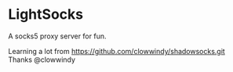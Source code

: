 LightSocks
==========

A socks5 proxy server for fun.

Learning a lot from <https://github.com/clowwindy/shadowsocks.git>  
Thanks @clowwindy
